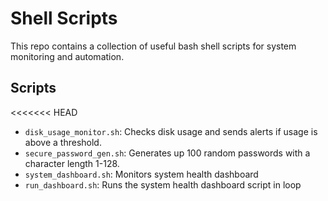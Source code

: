 # Shell Scripts

This repo contains a collection of useful bash shell scripts for system monitoring and automation.

## Scripts

<<<<<<< HEAD
- `disk_usage_monitor.sh`: Checks disk usage and sends alerts if usage is above a threshold.
- `secure_password_gen.sh`: Generates up 100 random passwords with a character length 1-128.
- `system_dashboard.sh`: Monitors system health dashboard
- `run_dashboard.sh`: Runs the system health dashboard script in loop
